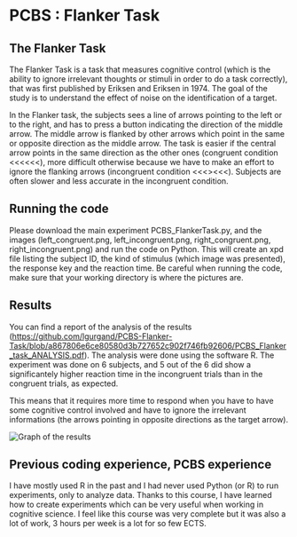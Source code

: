 # PCBS : Flanker Task

## The Flanker Task

The Flanker Task is a task that measures cognitive control (which is the ability to ignore irrelevant thoughts or stimuli in order to do a task correctly), that was first published by Eriksen and Eriksen in 1974. The goal of the study is to understand the effect of noise on the identification of a target.

In the Flanker task, the subjects sees a line of arrows pointing to the left or to the right, and has to press a button indicating the direction of the middle arrow. The middle arrow is flanked by other arrows which point in the same or opposite direction as the middle arrow.
The task is easier if the central arrow points in the same direction as the other ones (congruent condition <<<<<<), more difficult otherwise because we have to make an effort to ignore the flanking arrows (incongruent condition <<<><<<).
Subjects are often slower and less accurate in the incongruent condition.

## Running the code 

Please download the main experiment PCBS_FlankerTask.py, and the images (left_congruent.png, left_incongruent.png, right_congruent.png, right_incongruent.png) and run the code on Python. This will create an xpd file listing the subject ID, the kind of stimulus (which image was presented), the response key and the reaction time.
Be careful when running the code, make sure that your working directory is where the pictures are.

## Results

You can find a report of the analysis of the results (https://github.com/lgurgand/PCBS-Flanker-Task/blob/a867806e6ce80580d3b727652c902f746fb92606/PCBS_Flanker_task_ANALYSIS.pdf). The analysis were done using the software R. The experiment was done on 6 subjects, and 5 out of the 6 did show a significantely higher reaction time in the incongruent trials than in the congruent trials, as expected. 

This means that it requires more time to respond when you have to have some cognitive control involved and have to ignore the irrelevant informations (the arrows pointing in opposite directions as the target arrow).

![Graph of the results](https://github.com/lgurgand/PCBS-Flanker-Task/blob/main/PCBS_results_R.png)

## Previous coding experience, PCBS experience

I have mostly used R in the past and I had never used Python (or R) to run experiments, only to analyze data. Thanks to this course, I have learned how to create experiments which can be very useful when working in cognitive science. I feel like this course was very complete but it was also a lot of work, 3 hours per week is a lot for so few ECTS. 

